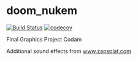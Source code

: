 # doom_nukem
[![Build Status](https://travis-ci.com/jvsr/doom_nukem.svg?token=NiVPbkbuEqnkZnvnnAJt&branch=master)](https://travis-ci.com/jvsr/doom_nukem)
[![codecov](https://codecov.io/gh/jvsr/doom_nukem/branch/master/graph/badge.svg)](https://codecov.io/gh/jvsr/doom_nukem)

Final Graphics Project Codam

Additional sound effects from www.zapsplat.com
